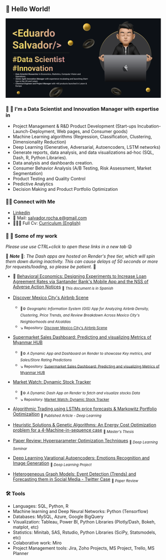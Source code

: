 ## 👾 Hello World!

![Personal Banner](https://github.com/Salvatore-Rocha/Salvatore-Rocha/blob/06b2b08d32ccca5bd52e034a45c29fa6d9ba0de4/Imgs/HeaderGTHB.png)

### 🔬 🔭 I'm a Data Scientist and Innovation Manager with expertise in 
- Project Management & R&D Product Development (Start-ups Incubation-Launch-Deployment, Web pages, and Consumer goods)
- Machine Learning algorithms (Regression, Classification, Clustering, Dimensionality Reduction)
- Deep Learning (Generative, Adversarial, Autoencoders, LSTM networks) 
- Generate reports, data analysis, and data visualizations ad-hoc (SQL, Dash, R, Python Libraries).
- Data analysis and dashboards creation.
- Consumer Behavior Analysis (A/B Testing, Risk Assessment, Market Segmentation)
- Product Testing and Quality Control
- Predictive Analytics
- Decision Making and Product Portfolio Optimization

### 👋🏻 Connect with Me

- [Linkedin](https://www.linkedin.com/in/salvador-rocha/)
- 📧 Mail: [salvador.rocha.e@gmail.com](mailto:salvador.rocha.e@gmail.com)
- 🧑🏽‍💼 Full Cv: [Curriculum (English)](https://docs.google.com/document/d/e/2PACX-1vS-F7OuOsxTaji37sL4JdtqKQBFybVgOMmQNTUQGykbZ1ZhlfLGaXs8Hh2hHykLjL3tbYl908fOH44m/pub)

### 📝 📖 Some of my work

_Please use use CTRL+click to open these links in a new tab_ 😜

👀 _**Note**_ 👀: _The Dash apps are hosted on Render's free tier, which will spin them down during inactivity. This can cause delays of 50 seconds or more for requests/loading, so please be patient._ 🥺 
- 🏦  [Behavioral Economics: Designing Experiments to Increase Loan Agreement Rates via Santander Bank's Mobile App and the NSS of Adverse Action Notices](https://github.com/Salvatore-Rocha/Salvatore-Rocha/blob/a7e1346865aa0f7f7d44238425b25d2ec8bf4595/Docs/Lim_Behavioural_Economics_Santander_Eduardo%20Salvador%20Rocha.pdf)  <sub>📄 _This document is in Spanish_ </sub>
  
- [Discover Mexico City's Airbnb Scene](https://discover-mexico-citys-airbnb-scene.onrender.com/)
  - <sub>🤖⚙️ _Geographic Information System (GIS) App for Analyzing Airbnb Density, Clustering, Price Trends, and Review Breakdown Across Mexico City's Neighborhoods and Alcaldías_  </sub>
  - <sub> ↘️ Repository: [Discover Mexico City's Airbnb Scene](https://github.com/Salvatore-Rocha/GIS_Dataviewer/) </sub>
- [Supermarket Sales Dashboard: Predicting and visualizing Metrics of Myanmar HUB](https://urban-insights-predict-and-visualize.onrender.com/)
  - <sub>🤖⚙️ _A Dynamic App and Dashboard on Render to showcase Key metrics, and Sales/Store Rating Predictions_  </sub>
  - <sub> ↘️ Repository: [Supermarket Sales Dashboard: Predicting and visualizing Metrics of Myanmar HUB](https://github.com/Salvatore-Rocha/Supermarket-sales) </sub>
- [Market Watch: Dynamic Stock Tracker ](https://market-watch-a-dynamic-stock-tracker.onrender.com/)
  - <sub> 🤖⚙️ _A Dynamic Dash App on Render to fetch and visualize stocks Data_ </sub>
  - <sub> ↘️ Repository: [Market Watch: Dynamic Stock Tracker](https://github.com/Salvatore-Rocha/Stocks_reader) </sub>
- [Algorithmic Trading using LSTMs price forecasts & Markowitz Portfolio Optimizaition](https://publikationen.bibliothek.kit.edu/1000138284) <sub>📄 _Published Article - Deep Learning_ </sub>
- [Heuristic Solutions & Genetic Algorithms: An Energy Cost Optimization problem for a 4-Machine-in-sequence case](https://github.com/Salvatore-Rocha/Salvatore-Rocha/blob/0b0cc29c0a127d96cbc5180c33ad409a96ba2469/Docs/Masters_Thesis_Eduardo.pdf) <sub>📄 _Master's Thesis_ </sub>
- [Paper Review: Hyperparameter Optimization Techniques](https://github.com/Salvatore-Rocha/Salvatore-Rocha/blob/0b0cc29c0a127d96cbc5180c33ad409a96ba2469/Docs/Hyper%20Parameter%20Optimization.pdf) <sub>📄 _Deep Learning Seminar_ </sub>
- [Deep Learning Varational Autoencoders: Emotions Recognition and Image Generation](https://github.com/Salvatore-Rocha/Salvatore-Rocha/blob/0b0cc29c0a127d96cbc5180c33ad409a96ba2469/Docs/EMO_VAE.pdf) <sub>📄 _Deep Learning Project_ </sub>
- [Heterogeneous Graph Models: Event Detection (Trends) and Forecasting them in Social Media - Twitter Case](https://github.com/Salvatore-Rocha/Salvatore-Rocha/blob/4780a9334c5782ea7f76558339509b04a6fad147/Docs/Seminar%20Report%20DA%20I_%20Event%20Dection.pdf) <sub>📄 _Paper Review_ </sub>
  
### 🛠️ Tools

- Languages: SQL, Python, R
- Machine learning and Deep Neural Networks: Python (Tensorflow)
- Databases: MySQL, Azure, Google BigQuery
- Visualization: Tableau, Power BI, Python Libraries (Plotly/Dash, Bokeh, matplot, etc)
- Statistics: Minitab, SAS, Rstudio, Python Libraries (SciPy, Statsmodels, etc)
- Colaborative work: Miro
- Project Management tools: Jira, Zoho Projects, MS Project, Trello, MS Planner  
